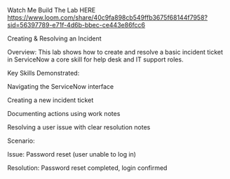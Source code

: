 Watch Me Build The Lab HERE 
https://www.loom.com/share/40c9fa898cb549ffb3675f68144f7958?sid=56397789-e71f-4d6b-bbec-ce443e86fcc6


 Creating & Resolving an Incident

Overview:
This lab shows how to create and resolve a basic incident ticket in ServiceNow a core skill for help desk and IT support roles.

Key Skills Demonstrated:

Navigating the ServiceNow interface

Creating a new incident ticket

Documenting actions using work notes

Resolving a user issue with clear resolution notes

Scenario:

Issue: Password reset (user unable to log in)

Resolution: Password reset completed, login confirmed

